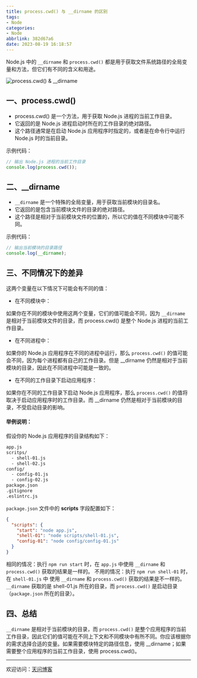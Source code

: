 ```yaml
---
title: process.cwd() 与 __dirname 的区别
tags:
- Node
categories:
- Node
abbrlink: 382d67a6
date: 2023-08-19 16:18:57
---
```


Node.js 中的 `__dirname` 和 `process.cwd()` 都是用于获取文件系统路径的全局变量和方法，但它们有不同的含义和用途。

![process.cwd() & __dirname](https://tiven.cn/static/img/img-node-01-0jAmqdcq1GY_D-X3hBWm3.jpg)

<!-- more -->

## 一、process.cwd()

- process.cwd() 是一个方法，用于获取 Node.js 进程的当前工作目录。
- 它返回的是 Node.js 进程启动时所在的工作目录的绝对路径。
- 这个路径通常是在启动 Node.js 应用程序时指定的，或者是在命令行中运行 Node.js 时的当前目录。

示例代码：

```js
// 输出 Node.js 进程的当前工作目录
console.log(process.cwd()); 
```

## 二、__dirname

- `__dirname` 是一个特殊的全局变量，用于获取当前模块的目录名。
- 它返回的是包含当前模块文件的目录的绝对路径。
- 这个路径是相对于当前模块文件的位置的，所以它的值在不同模块中可能不同。

示例代码：

```javascript
// 输出当前模块的目录路径
console.log(__dirname); 
```

## 三、不同情况下的差异

这两个变量在以下情况下可能会有不同的值：

- 在不同模块中：

如果你在不同的模块中使用这两个变量，它们的值可能会不同，因为 `__dirname` 是相对于当前模块文件的目录，而 process.cwd() 是整个 Node.js 进程的当前工作目录。

- 在不同进程中：

如果你的 Node.js 应用程序在不同的进程中运行，那么 `process.cwd()` 的值可能会不同，因为每个进程都有自己的工作目录。但是 __dirname 仍然是相对于当前模块的目录，因此在不同进程中可能是一致的。

- 在不同的工作目录下启动应用程序：

如果你在不同的工作目录下启动 Node.js 应用程序，那么 `process.cwd()` 的值将取决于启动应用程序时的工作目录。而 __dirname 仍然是相对于当前模块的目录，不受启动目录的影响。

#### 举例说明：

假设你的 Node.js 应用程序的目录结构如下：

```bash
app.js
scritps/
  - shell-01.js
  - shell-02.js
config/
  - config-01.js
  - config-02.js
package.json
.gitignore
.eslintrc.js
```

`package.json` 文件中的 **scripts** 字段配置如下：

```json
{
  "scripts": {
    "start": "node app.js",
    "shell-01": "node scripts/shell-01.js",
    "config-01": "node config/config-01.js"
  }
}
```

相同的情况：执行 `npm run start` 时，在 `app.js` 中使用 `__dirname` 和 `process.cwd()` 获取的结果是一样的。
不用的情况：执行 `npm run shell-01` 时，在 `shell-01.js` 中 使用 `__dirname` 和 `process.cwd()` 获取的结果是不一样的。`__dirname` 获取的是 shell-01.js 所在的目录，而 `process.cwd()` 是启动目录（`package.json` 所在的目录）。

## 四、总结

`__dirname` 是相对于当前模块的目录，而 `process.cwd()` 是整个应用程序的当前工作目录，因此它们的值可能在不同上下文和不同模块中有所不同。你应该根据你的需求选择合适的变量。如果需要模块特定的路径信息，使用 __dirname；如果需要整个应用程序的当前工作目录，使用 process.cwd()。

---

欢迎访问：[天问博客](https://tiven.cn/p/382d67a6/ "天问博客-专注于大前端技术")

